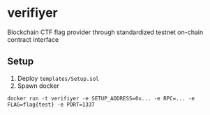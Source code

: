 # verifiyer
Blockchain CTF flag provider through standardized testnet on-chain contract interface

## Setup
1. Deploy `templates/Setup.sol`
2. Spawn docker
```
docker run -t verifiyer -e SETUP_ADDRESS=0x... -e RPC=... -e FLAG=flag{test} -e PORT=1337
```